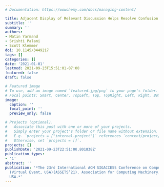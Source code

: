 ```yaml
---
# Documentation: https://wowchemy.com/docs/managing-content/

title: Adjacent Display of Relevant Discussion Helps Resolve Confusion
subtitle: ''
summary: ''
authors:
- Matin Yarmand
- Srishti Palani
- Scott Klemmer
doi: 10.1145/3449217
tags: []
categories: []
date: '2021-01-01'
lastmod: 2021-09-23T15:51:01-07:00
featured: false
draft: false

# Featured image
# To use, add an image named `featured.jpg/png` to your page's folder.
# Focal points: Smart, Center, TopLeft, Top, TopRight, Left, Right, BottomLeft, Bottom, BottomRight.
image:
  caption: ''
  focal_point: ''
  preview_only: false

# Projects (optional).
#   Associate this post with one or more of your projects.
#   Simply enter your project's folder or file name without extension.
#   E.g. `projects = ["internal-project"]` references `content/project/deep-learning/index.md`.
#   Otherwise, set `projects = []`.
projects: []
publishDate: '2021-09-23T22:51:00.801838Z'
publication_types:
- '1'
abstract: ''
publication: '*The 23rd International ACM SIGACCESS Conference on Computers and Accessibility
  (Virtual Event, USA)(ASSETS’21). Association for Computing Machinery, Virtual Event,
  USA.*'
---
```

